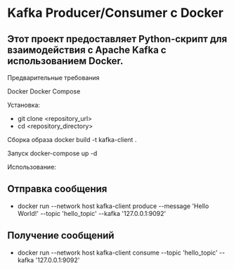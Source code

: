 # Kafka Producer/Consumer с Docker

## Этот проект предоставляет Python-скрипт для взаимодействия с Apache Kafka с использованием Docker.


Предварительные требования

Docker
Docker Compose

Установка:
 - git clone <repository_url>
 - cd <repository_directory>

Сборка образа
docker build -t kafka-client .

Запуск
docker-compose up -d

Использование:

## Отправка сообщения
 - docker run --network host kafka-client produce --message 'Hello World!' --topic 'hello_topic' --kafka '127.0.0.1:9092'

## Получение сообщений
- docker run --network host kafka-client consume --topic 'hello_topic' --kafka '127.0.0.1:9092'


